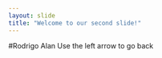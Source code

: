 ```yaml
---
layout: slide
title: "Welcome to our second slide!"
---
```

#Rodrigo Alan
Use the left arrow to go back
